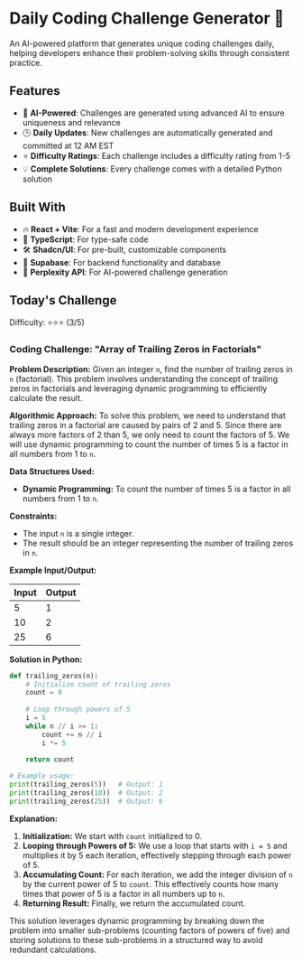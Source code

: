 # Daily Coding Challenge Generator 🚀

An AI-powered platform that generates unique coding challenges daily, helping developers enhance their problem-solving skills through consistent practice.

## Features

- 🤖 **AI-Powered**: Challenges are generated using advanced AI to ensure uniqueness and relevance
- 🕒 **Daily Updates**: New challenges are automatically generated and committed at 12 AM EST
- ⭐ **Difficulty Ratings**: Each challenge includes a difficulty rating from 1-5
- 💡 **Complete Solutions**: Every challenge comes with a detailed Python solution

## Built With

- 🔥 **React + Vite**: For a fast and modern development experience
- 🔷 **TypeScript**: For type-safe code
- 🛠️ **Shadcn/UI**: For pre-built, customizable components
- 🔌 **Supabase**: For backend functionality and database
- 🤖 **Perplexity API**: For AI-powered challenge generation

## Today's Challenge

Difficulty: ⭐⭐⭐ (3/5)

### Coding Challenge: "Array of Trailing Zeros in Factorials"

**Problem Description:**
Given an integer `n`, find the number of trailing zeros in `n` (factorial). This problem involves understanding the concept of trailing zeros in factorials and leveraging dynamic programming to efficiently calculate the result.

**Algorithmic Approach:**
To solve this problem, we need to understand that trailing zeros in a factorial are caused by pairs of 2 and 5. Since there are always more factors of 2 than 5, we only need to count the factors of 5. We will use dynamic programming to count the number of times 5 is a factor in all numbers from 1 to `n`.

**Data Structures Used:**
- **Dynamic Programming:** To count the number of times 5 is a factor in all numbers from 1 to `n`.

**Constraints:**
- The input `n` is a single integer.
- The result should be an integer representing the number of trailing zeros in `n`.

**Example Input/Output:**

| Input | Output |
|-------|--------|
| 5    | 1      |
| 10   | 2      |
| 25   | 6      |

**Solution in Python:**

```python
def trailing_zeros(n):
    # Initialize count of trailing zeros
    count = 0
    
    # Loop through powers of 5
    i = 5
    while n // i >= 1:
        count += n // i
        i *= 5
    
    return count

# Example usage:
print(trailing_zeros(5))   # Output: 1
print(trailing_zeros(10))  # Output: 2
print(trailing_zeros(25))  # Output: 6
```

**Explanation:**
1. **Initialization:** We start with `count` initialized to 0.
2. **Looping through Powers of 5:** We use a loop that starts with `i = 5` and multiplies it by 5 each iteration, effectively stepping through each power of 5.
3. **Accumulating Count:** For each iteration, we add the integer division of `n` by the current power of 5 to `count`. This effectively counts how many times that power of 5 is a factor in all numbers up to `n`.
4. **Returning Result:** Finally, we return the accumulated count.

This solution leverages dynamic programming by breaking down the problem into smaller sub-problems (counting factors of powers of five) and storing solutions to these sub-problems in a structured way to avoid redundant calculations.